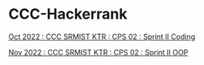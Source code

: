# CCC-Hackerrank

[Oct 2022 : CCC SRMIST KTR : CPS 02 : Sprint II Coding](https://github.com/VikashPR/CCC-Hackerrank/blob/main/Oct-2022-CCC.md)

[Nov 2022 : CCC SRMIST KTR : CPS 02 : Sprint II OOP](https://github.com/VikashPR/CCC-Hackerrank/blob/main/Nov-2022-CCC-OOP.md)

